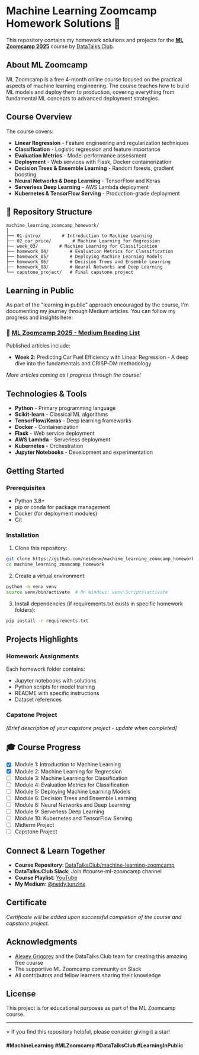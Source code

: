 # Machine Learning Zoomcamp Homework Solutions 🚀

This repository contains my homework solutions and projects for the **[ML Zoomcamp 2025](https://github.com/DataTalksClub/machine-learning-zoomcamp)** course by [DataTalks.Club](https://datatalks.club/).

## About ML Zoomcamp

ML Zoomcamp is a free 4-month online course focused on the practical aspects of machine learning engineering. The course teaches how to build ML models and deploy them to production, covering everything from fundamental ML concepts to advanced deployment strategies.

## Course Overview

The course covers:
- **Linear Regression** - Feature engineering and regularization techniques
- **Classification** - Logistic regression and feature importance
- **Evaluation Metrics** - Model performance assessment
- **Deployment** - Web services with Flask, Docker containerization
- **Decision Trees & Ensemble Learning** - Random forests, gradient boosting
- **Neural Networks & Deep Learning** - TensorFlow and Keras
- **Serverless Deep Learning** - AWS Lambda deployment
- **Kubernetes & TensorFlow Serving** - Production-grade deployment

## 📂 Repository Structure

```
machine_learning_zoomcamp_homework/
│
├── 01-intro/        # Introduction to Machine Learning
├── 02_car_price/        # Machine Learning for Regression
├── week_03/        # Machine Learning for Classification
├── homework_04/        # Evaluation Metrics for Classification
├── homework_05/        # Deploying Machine Learning Models
├── homework_06/        # Decision Trees and Ensemble Learning
├── homework_08/        # Neural Networks and Deep Learning
└── capstone_project/   # Final capstone project
```

## Learning in Public

As part of the "learning in public" approach encouraged by the course, I'm documenting my journey through Medium articles. You can follow my progress and insights here:

### 📖 [ML Zoomcamp 2025 - Medium Reading List](https://medium.com/@neidy.tunzine/list/ml-zoomcamp-2025-7129a148fd20)

Published articles include:
- **Week 2**: Predicting Car Fuel Efficiency with Linear Regression - A deep dive into the fundamentals and CRISP-DM methodology

*More articles coming as I progress through the course!*

## Technologies & Tools

- **Python** - Primary programming language
- **Scikit-learn** - Classical ML algorithms
- **TensorFlow/Keras** - Deep learning frameworks
- **Docker** - Containerization
- **Flask** - Web service deployment
- **AWS Lambda** - Serverless deployment
- **Kubernetes** - Orchestration
- **Jupyter Notebooks** - Development and experimentation

## Getting Started

### Prerequisites

- Python 3.8+
- pip or conda for package management
- Docker (for deployment modules)
- Git

### Installation

1. Clone this repository:
```bash
git clone https://github.com/neidynm/machine_learning_zoomcamp_homework.git
cd machine_learning_zoomcamp_homework
```

2. Create a virtual environment:
```bash
python -m venv venv
source venv/bin/activate  # On Windows: venv\Scripts\activate
```

3. Install dependencies (if requirements.txt exists in specific homework folders):
```bash
pip install -r requirements.txt
```

## Projects Highlights

### Homework Assignments
Each homework folder contains:
- Jupyter notebooks with solutions
- Python scripts for model training
- README with specific instructions
- Dataset references


### Capstone Project
*[Brief description of your capstone project - update when completed]*

## 🎓 Course Progress

- [x] Module 1: Introduction to Machine Learning
- [x] Module 2: Machine Learning for Regression
- [ ] Module 3: Machine Learning for Classification
- [ ] Module 4: Evaluation Metrics for Classification
- [ ] Module 5: Deploying Machine Learning Models
- [ ] Module 6: Decision Trees and Ensemble Learning
- [ ] Module 8: Neural Networks and Deep Learning
- [ ] Module 9: Serverless Deep Learning
- [ ] Module 10: Kubernetes and TensorFlow Serving
- [ ] Midterm Project
- [ ] Capstone Project

## Connect & Learn Together

- **Course Repository**: [DataTalksClub/machine-learning-zoomcamp](https://github.com/DataTalksClub/machine-learning-zoomcamp)
- **DataTalks.Club Slack**: Join #course-ml-zoomcamp channel
- **Course Playlist**: [YouTube](https://www.youtube.com/playlist?list=PL3MmuxUbc_hL5Jq_B5DPRgRBnBFwPxhZo)
- **My Medium**: [@neidy.tunzine](https://medium.com/@neidy.tunzine)

## Certificate

*Certificate will be added upon successful completion of the course and capstone project.*

## Acknowledgments

- [Alexey Grigorev](https://github.com/alexeygrigorev) and the DataTalks.Club team for creating this amazing free course
- The supportive ML Zoomcamp community on Slack
- All contributors and fellow learners sharing their knowledge

## License

This project is for educational purposes as part of the ML Zoomcamp course.

---

⭐ If you find this repository helpful, please consider giving it a star!

**#MachineLearning #MLZoomcamp #DataTalksClub #LearningInPublic**
